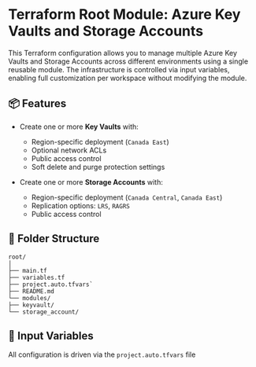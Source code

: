 # Terraform Root Module: Azure Key Vaults and Storage Accounts

This Terraform configuration allows you to manage multiple Azure Key Vaults and Storage Accounts across different environments using a single reusable module. The infrastructure is controlled via input variables, enabling full customization per workspace without modifying the module.

## 📦 Features

- Create one or more **Key Vaults** with:
  - Region-specific deployment (`Canada East`)
  - Optional network ACLs
  - Public access control
  - Soft delete and purge protection settings

- Create one or more **Storage Accounts** with:
  - Region-specific deployment (`Canada Central`, `Canada East`)
  - Replication options: `LRS`, `RAGRS`
  - Public access control

## 📁 Folder Structure
```
root/
│
├── main.tf
├── variables.tf
├── project.auto.tfvars`
├── README.md
└── modules/
├── keyvault/
└── storage_account/

```


## 🔧 Input Variables

All configuration is driven via the `project.auto.tfvars` file

